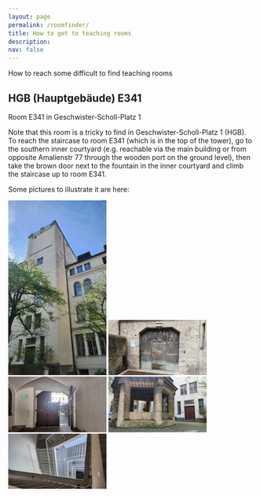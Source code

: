 ```yaml
---
layout: page
permalink: /roomfinder/
title: How to get to teaching rooms
description: 
nav: false
---
```


How to reach some difficult to find teaching rooms

## HGB (Hauptgebäude) E341

Room E341 in Geschwister-Scholl-Platz 1

Note that this room is a tricky to find in Geschwister-Scholl-Platz 1 (HGB). To reach the staircase to room E341 (which is in the top of the tower), go to the southern inner courtyard (e.g. reachable via the main building or from opposite Amalienstr 77 through the wooden port on the ground level), then take the brown door next to the fountain in the inner courtyard and climb the staircase up to room E341.

Some pictures to illustrate it are here:

<img src="/assets/img/room/20240412_094957.jpg" width="200px" height="auto">

<img class="avatar" src="/assets/img/room/20240416_143211.jpg" width="200px" height="auto">

<img class="avatar" src="/assets/img/room/20240412_095031.jpg" width="200px" height="auto">


<img class="avatar" src="/assets/img/room/20240412_094948.jpg" width="200px" height="auto">


<img class="avatar" src="/assets/img/room/20240412_094558.jpg" width="200px" height="auto">


